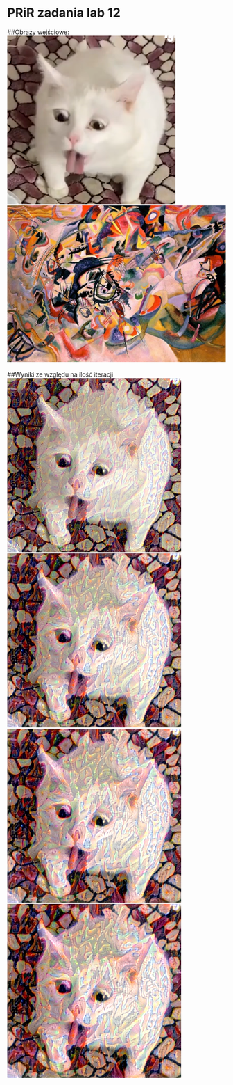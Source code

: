 # PRiR zadania lab 12
##Obrazy wejściowe:
![](cat.png)
![](artwork.jpg)<br><br>
##Wyniki ze względu na ilość iteracji
![](100(1).png)
![](700(1).png)
![](1500(1).png)
![](4000(1).png)
